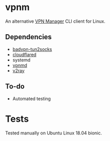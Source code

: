 # vpnm

An alternative [VPN Manager](https://vpn-m.com/) CLI client for Linux.

## Dependencies

- [badvpn-tun2socks](https://github.com/xjasonlyu/tun2socks)
- [cloudflared](https://github.com/cloudflare/cloudflared)
- systemd
- [vpnmd](https://github.com/anatolio-deb/vpnmd)
- [v2ray](http://v2ray.com)

## To-do

- Automated testing

# Tests

Tested manually on Ubuntu Linux 18.04 bionic.
